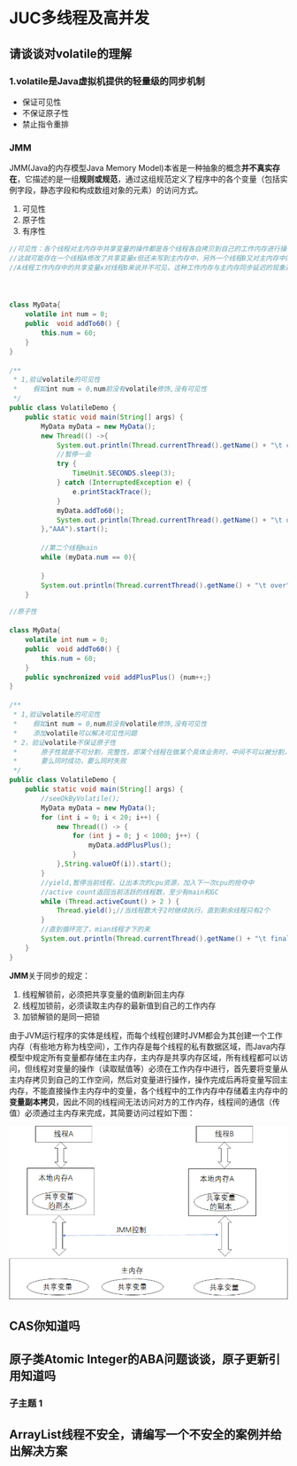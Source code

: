 # JUC多线程及高并发

## 请谈谈对volatile的理解

### 1.volatile是Java虚拟机提供的轻量级的同步机制

- 保证可见性
- 不保证原子性
- 禁止指令重排

### JMM

JMM(Java的内存模型Java Memory Model)本省是一种抽象的概念**并不真实存在**，它描述的是一组**规则或规范**，通过这组规范定义了程序中的各个变量（包括实例字段，静态字段和构成数组对象的元素）的访问方式。

1. 可见性
2. 原子性
3. 有序性

```java
//可见性：各个线程对主内存中共享变量的操作都是各个线程各自拷贝到自己的工作内存进行操作后再写回到主内存中的
//这就可能存在一个线程A修改了共享变量x但还未写到主内存中，另外一个线程B又对主内存中同一个共享变量x进行操作，但此时
//A线程工作内存中的共享变量x对线程B来说并不可见，这种工作内存与主内存同步延迟的现象造成了可见性问题



class MyData{
    volatile int num = 0;
    public  void addTo60() {
        this.num = 60;
    }
}

/**
 * 1,验证volatile的可见性
 *    假如int num = 0,num前没有volatile修饰,没有可见性
 */
public class VolatileDemo {
    public static void main(String[] args) {
        MyData myData = new MyData();
        new Thread(() ->{
            System.out.println(Thread.currentThread().getName() + "\t come in");
            //暂停一会
            try {
                TimeUnit.SECONDS.sleep(3);
            } catch (InterruptedException e) {
                e.printStackTrace();
            }
            myData.addTo60();
            System.out.println(Thread.currentThread().getName() + "\t update number \t" + myData.num);
        },"AAA").start();

        //第二个线程main
        while (myData.num == 0){

        }
        System.out.println(Thread.currentThread().getName() + "\t over");
    }
```



```java
//原子性

class MyData{
    volatile int num = 0;
    public  void addTo60() {
        this.num = 60;
    }
    public synchronized void addPlusPlus() {num++;}
}

/**
 * 1,验证volatile的可见性
 *    假如int num = 0,num前没有volatile修饰,没有可见性
 *    添加volatile可以解决可见性问题
 * 2，验证volatile不保证原子性
 *      原子性就是不可分割，完整性，即某个线程在做某个具体业务时，中间不可以被分割，需要完整
 *      要么同时成功，要么同时失败
 */
public class VolatileDemo {
    public static void main(String[] args) {
        //seeOkByVolatile();
        MyData myData = new MyData();
        for (int i = 0; i < 20; i++) {
            new Thread(() -> {
                for (int j = 0; j < 1000; j++) {
                    myData.addPlusPlus();
                }
            },String.valueOf(i)).start();
        }
        //yield,暂停当前线程，让出本次的cpu资源，加入下一次cpu的抢夺中
        //active count返回当前活跃的线程数，至少有main和GC
        while (Thread.activeCount() > 2 ) {
            Thread.yield();//当线程数大于2时继续执行，直到剩余线程只有2个
        }
        //直到循环完了，mian线程才下的来
        System.out.println(Thread.currentThread().getName() + "\t final value : " + myData.num);
    }
}
```





**JMM**关于同步的规定：

1. 线程解锁前，必须把共享变量的值刷新回主内存
2. 线程加锁前，必须读取主内存的最新值到自己的工作内存
3. 加锁解锁的是同一把锁

由于JVM运行程序的实体是线程，而每个线程创建时JVM都会为其创建一个工作内存（有些地方称为栈空间），工作内存是每个线程的私有数据区域，而Java内存模型中规定所有变量都存储在主内存，主内存是共享内存区域，所有线程都可以访问，但线程对变量的操作（读取赋值等）必须在工作内存中进行，首先要将变量从主内存拷贝到自己的工作空间，然后对变量进行操作，操作完成后再将变量写回主内存，不能直接操作主内存中的变量，各个线程中的工作内存中存储着主内存中的**变量副本拷贝**，因此不同的线程间无法访问对方的工作内存，线程间的通信（传值）必须通过主内存来完成，其简要访问过程如下图：

![image-20210219233957585](JUC多线程及高并发.assets/image-20210219233957585.png)

## CAS你知道吗

## 原子类Atomic Integer的ABA问题谈谈，原子更新引用知道吗

### 子主题 1

## ArrayList线程不安全，请编写一个不安全的案例并给出解决方案

